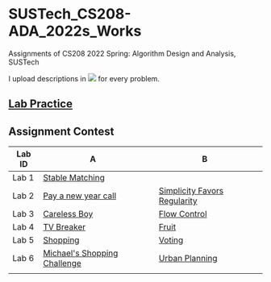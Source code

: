 # SUSTech_CS208-ADA_2022s_Works
Assignments of CS208 2022 Spring: Algorithm Design and Analysis, SUSTech

I upload descriptions in [![](https://img.shields.io/badge/-Markdown-white?style=flat&logo=markdown&logoColor=black)](https://www.markdownguide.org/) for every problem.

## [Lab Practice](Practices/)

## Assignment Contest

| Lab ID | A                                       |      | B                                       |      |
| ------ | --------------------------------------- | ---- | --------------------------------------- | ---- |
| Lab 1  | [Stable Matching](Lab1/)                |      |                                         |      |
| Lab 2  | [Pay a new year call](Lab2/A/)          |      | [Simplicity Favors Regularity](Lab2/B/) |      |
| Lab 3  | [Careless Boy](Lab3/A/)                 |      | [Flow Control](Lab3/B/)                 |      |
| Lab 4  | [TV Breaker](Lab4/A/)                   |      | [Fruit](Lab4/B/)                        |      |
| Lab 5  | [Shopping](Lab5/A/)                     |      | [Voting](Lab5/B/)                       |      |
| Lab 6  | [Michael's Shopping Challenge](Lab6/A/) |      | [Urban Planning](Lab6/B/)               |      |
|        |                                         |      |                                         |      |

